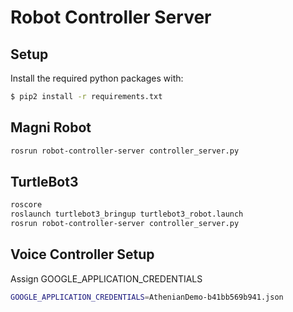 # Robot Controller Server

## Setup
Install the required python packages with:
```bash
$ pip2 install -r requirements.txt
```

## Magni Robot
```bash
rosrun robot-controller-server controller_server.py
```


## TurtleBot3
```bash
roscore
roslaunch turtlebot3_bringup turtlebot3_robot.launch
rosrun robot-controller-server controller_server.py
```

## Voice Controller Setup
Assign GOOGLE_APPLICATION_CREDENTIALS
```bash
GOOGLE_APPLICATION_CREDENTIALS=AthenianDemo-b41bb569b941.json
```
